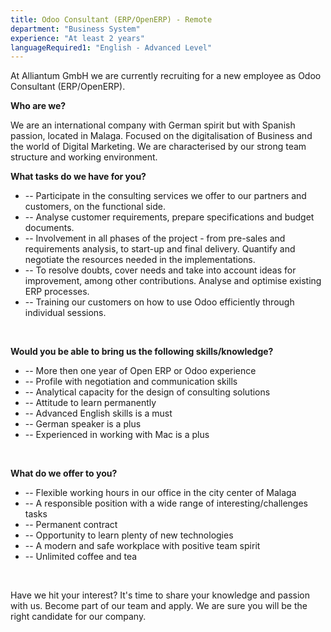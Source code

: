 ```yaml
---
title: Odoo Consultant (ERP/OpenERP) - Remote
department: "Business System"
experience: "At least 2 years"
languageRequired1: "English - Advanced Level"
---
```


At Alliantum GmbH we are currently recruiting for a new employee as Odoo Consultant (ERP/OpenERP).

**Who are we?**

We are an international company with German spirit but with Spanish passion, located in Malaga. Focused on the digitalisation of Business and the world of Digital Marketing. We are characterised by our strong team structure and working environment.

**What tasks do we have for you?**

- -- Participate in the consulting services we offer to our partners and customers, on the functional side.
- -- Analyse customer requirements, prepare specifications and budget documents.
- -- Involvement in all phases of the project - from pre-sales and requirements analysis, to start-up and final delivery. Quantify and negotiate the resources needed in the implementations.
- -- To resolve doubts, cover needs and take into account ideas for improvement, among other contributions. Analyse and optimise existing ERP processes.
- -- Training our customers on how to use Odoo efficiently through individual sessions.

<br/>

**Would you be able to bring us the following skills/knowledge?**

- -- More then one year of Open ERP or Odoo experience
- -- Profile with negotiation and communication skills
- -- Analytical capacity for the design of consulting solutions
- -- Attitude to learn permanently
- -- Advanced English skills is a must
- -- German speaker is a plus
- -- Experienced in working with Mac is a plus

<br/>

**What do we offer to you?**

- -- Flexible working hours in our office in the city center of Malaga
- -- A responsible position with a wide range of interesting/challenges tasks
- -- Permanent contract
- -- Opportunity to learn plenty of new technologies
- -- A modern and safe workplace with positive team spirit
- -- Unlimited coffee and tea

<br/>

Have we hit your interest? It's time to share your knowledge and passion with us. Become part of our team and apply. We are sure you will be the right candidate for our company.
